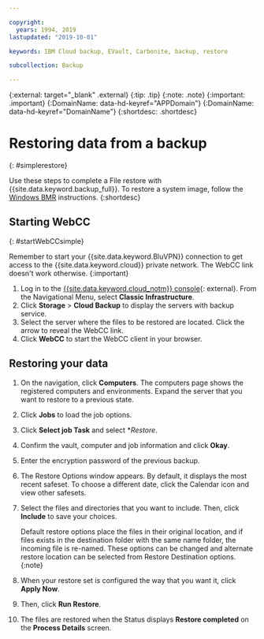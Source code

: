 ```yaml
---

copyright:
  years: 1994, 2019
lastupdated: "2019-10-01"

keywords: IBM Cloud backup, EVault, Carbonite, backup, restore

subcollection: Backup

---
```

{:external: target="_blank" .external}
{:tip: .tip}
{:note: .note}
{:important: .important}
{:DomainName: data-hd-keyref="APPDomain"}
{:DomainName: data-hd-keyref="DomainName"}
{:shortdesc: .shortdesc}

# Restoring data from a backup
{: #simplerestore}

Use these steps to complete a File restore with {{site.data.keyword.backup_full}}. To restore a system image, follow the [Windows BMR](/docs/infrastructure/Backup?topic=Backup-restoreBMR#restoreBMR) instructions.
{:shortdesc}

## Starting WebCC
{: #startWebCCsimple}

Remember to start your {{site.data.keyword.BluVPN}} connection to get access to the {{site.data.keyword.cloud}} private network. The WebCC link doesn't work otherwise.
{:important}

1. Log in to the [{{site.data.keyword.cloud_notm}} console](https://{DomainName}){: external}. From the Navigational Menu, select **Classic Infrastructure**.
2. Click **Storage** > **Cloud Backup** to display the servers with backup service.
3. Select the server where the files to be restored are located. Click the arrow to reveal the WebCC link.
4. Click **WebCC** to start the WebCC client in your browser.

## Restoring your data

1. On the navigation, click **Computers**. The computers page shows the registered computers and environments. Expand the server that you want to restore to a previous state.
2. Click **Jobs** to load the job options.
3. Click **Select job Task** and select **Restore*.
4. Confirm the vault, computer and job information and click **Okay**.
5. Enter the encryption password of the previous backup.
6. The Restore Options window appears. By default, it displays the most recent safeset. To choose a different date, click the Calendar icon and view other safesets.
9. Select the files and directories that you want to include. Then, click **Include** to save your choices.

   Default restore options place the files in their original location, and if files exists in the destination folder with the same name folder, the incoming file is re-named. These options can be changed and alternate restore location can be selected from Restore Destination options.
   {:note}
10. When your restore set is configured the way that you want it, click **Apply Now**.
12. Then, click **Run Restore**.
13. The files are restored when the Status displays **Restore completed** on the **Process Details** screen.
